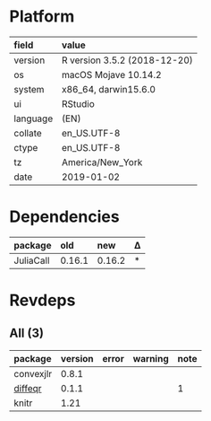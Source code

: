 # Platform

|field    |value                        |
|:--------|:----------------------------|
|version  |R version 3.5.2 (2018-12-20) |
|os       |macOS Mojave 10.14.2         |
|system   |x86_64, darwin15.6.0         |
|ui       |RStudio                      |
|language |(EN)                         |
|collate  |en_US.UTF-8                  |
|ctype    |en_US.UTF-8                  |
|tz       |America/New_York             |
|date     |2019-01-02                   |

# Dependencies

|package   |old    |new    |Δ  |
|:---------|:------|:------|:--|
|JuliaCall |0.16.1 |0.16.2 |*  |

# Revdeps

## All (3)

|package                        |version |error |warning |note |
|:------------------------------|:-------|:-----|:-------|:----|
|convexjlr                      |0.8.1   |      |        |     |
|[diffeqr](problems.md#diffeqr) |0.1.1   |      |        |1    |
|knitr                          |1.21    |      |        |     |

